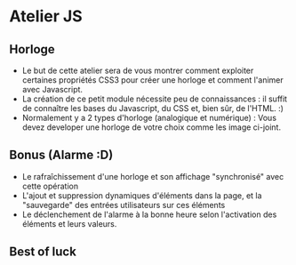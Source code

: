 # Atelier JS

## Horloge
- Le but de cette atelier sera de vous montrer comment exploiter certaines propriétés CSS3 pour créer une horloge et comment l'animer avec Javascript.
- La création de ce petit module nécessite peu de connaissances : il suffit de connaître les bases du Javascript, du CSS et, bien sûr, de l'HTML. :)
- Normalement y a 2 types d'horloge (analogique et numérique) : Vous devez developer une horloge de votre choix comme les image ci-joint.

## Bonus (Alarme :D)
- Le rafraîchissement d'une horloge et son affichage "synchronisé" avec cette opération
- L'ajout et suppression dynamiques d'éléments dans la page, et la "sauvegarde" des entrées utilisateurs sur ces éléments
- Le déclenchement de l'alarme à la bonne heure selon l'activation des éléments et leurs valeurs.

## Best of luck